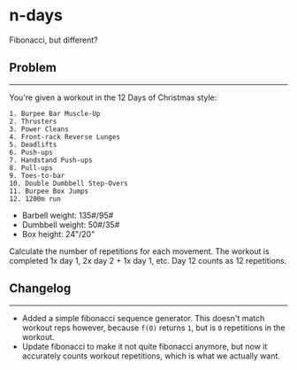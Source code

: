 # n-days
Fibonacci, but different?

## Problem
---

You're given a workout in the 12 Days of Christmas style:

    1. Burpee Bar Muscle-Up
    2. Thrusters
    3. Power Cleans
    4. Front-rack Reverse Lunges
    5. Deadlifts
    6. Push-ups
    7. Handstand Push-ups
    8. Pull-ups
    9. Toes-to-bar
    10. Double Dumbbell Step-Overs
    11. Burpee Box Jumps
    12. 1200m run

- Barbell weight: 135#/95#
- Dumbbell weight: 50#/35#
- Box height: 24"/20"

Calculate the number of repetitions for each movement. The workout is completed 1x day 1, 2x day 2 + 1x day 1, etc. Day 12 counts as 12 repetitions.

## Changelog
---

- Added a simple fibonacci sequence generator. This doesn't match workout reps however, because `f(0)` returns `1`, but is `0` repetitions in the workout.
- Update fibonacci to make it not quite fibonacci anymore, but now it accurately counts workout repetitions, which is what we actually want.